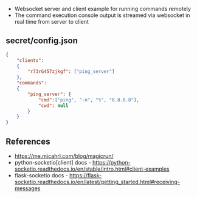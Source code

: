 * Websocket server and client example for running commands remotely
* The command execution console output is streamed via websocket in real time from server to client

## secret/config.json
```json
{
    "clients":
    {
        "r73rG457zjkgf": ["ping_server"]
    },
    "commands":
    {
        "ping_server": {
            "cmd":["ping", "-n", "5", "8.8.8.8"],
            "cwd": null
        }
    }
}
```

## References
* https://me.micahrl.com/blog/magicrun/
* python-socketio[client] docs - https://python-socketio.readthedocs.io/en/stable/intro.html#client-examples
* flask-socketio docs - https://flask-socketio.readthedocs.io/en/latest/getting_started.html#receiving-messages

